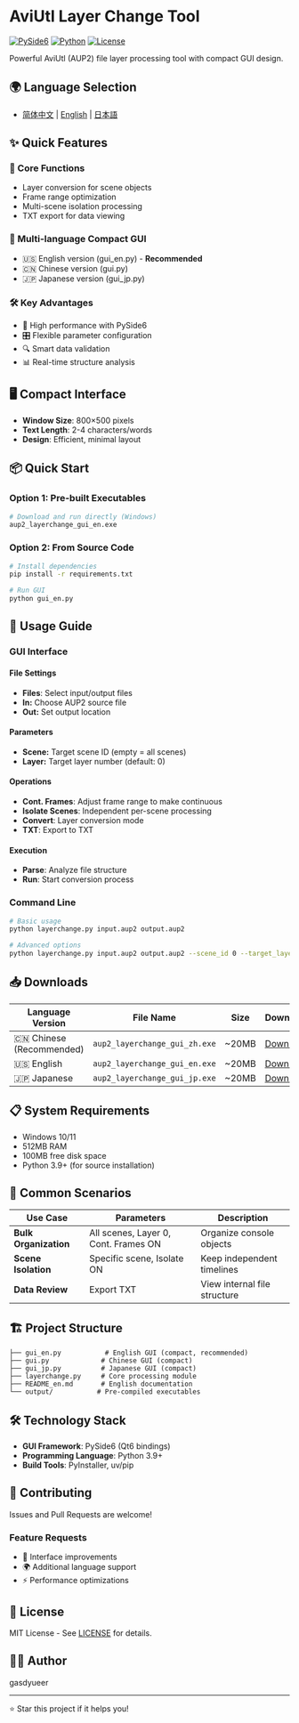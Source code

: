 # AviUtl Layer Change Tool

[![PySide6](https://img.shields.io/badge/PySide6-6.6.2-green)](https://pypi.org/project/PySide6/)
[![Python](https://img.shields.io/badge/Python-3.9%2B-blue)](https://www.python.org/)
[![License](https://img.shields.io/badge/License-MIT-yellow)](LICENSE)

Powerful AviUtl (AUP2) file layer processing tool with compact GUI design.

## 🌍 Language Selection
- [简体中文](./README.md) | [English](./README_en.md) | [日本語](./README_jp.md)

## ✨ Quick Features

### 🎯 Core Functions
- Layer conversion for scene objects
- Frame range optimization
- Multi-scene isolation processing
- TXT export for data viewing

### 🎨 Multi-language Compact GUI
- 🇺🇸 English version (gui_en.py) - **Recommended**
- 🇨🇳 Chinese version (gui.py)
- 🇯🇵 Japanese version (gui_jp.py)

### 🛠️ Key Advantages
- 🚀 High performance with PySide6
- 🎛️ Flexible parameter configuration
- 🔍 Smart data validation
- 📊 Real-time structure analysis

## 🖥️ Compact Interface
- **Window Size**: 800×500 pixels
- **Text Length**: 2-4 characters/words
- **Design**: Efficient, minimal layout

## 📦 Quick Start

### Option 1: Pre-built Executables
```bash
# Download and run directly (Windows)
aup2_layerchange_gui_en.exe
```

### Option 2: From Source Code
```bash
# Install dependencies
pip install -r requirements.txt

# Run GUI
python gui_en.py
```

## 🚀 Usage Guide

### GUI Interface

#### File Settings
- **Files**: Select input/output files
- **In:** Choose AUP2 source file
- **Out:** Set output location

#### Parameters
- **Scene:** Target scene ID (empty = all scenes)
- **Layer:** Target layer number (default: 0)

#### Operations
- **Cont. Frames**: Adjust frame range to make continuous
- **Isolate Scenes**: Independent per-scene processing
- **Convert**: Layer conversion mode
- **TXT**: Export to TXT

#### Execution
- **Parse**: Analyze file structure
- **Run**: Start conversion process

### Command Line
```bash
# Basic usage
python layerchange.py input.aup2 output.aup2

# Advanced options
python layerchange.py input.aup2 output.aup2 --scene_id 0 --target_layer 1 --adjust_frames
```

## 📥 Downloads

| Language Version | File Name | Size | Download |
|-----------------|-----------|------|----------|
| 🇨🇳 Chinese (Recommended) | `aup2_layerchange_gui_zh.exe` | ~20MB | [Download]() |
| 🇺🇸 English | `aup2_layerchange_gui_en.exe` | ~20MB | [Download]() |
| 🇯🇵 Japanese | `aup2_layerchange_gui_jp.exe` | ~20MB | [Download]() |

## 📋 System Requirements

- Windows 10/11
- 512MB RAM
- 100MB free disk space
- Python 3.9+ (for source installation)

## 🎯 Common Scenarios

| Use Case | Parameters | Description |
|----------|------------|-------------|
| **Bulk Organization** | All scenes, Layer 0, Cont. Frames ON | Organize console objects |
| **Scene Isolation** | Specific scene, Isolate ON | Keep independent timelines |
| **Data Review** | Export TXT | View internal file structure |

## 🏗️ Project Structure

```
├── gui_en.py           # English GUI (compact, recommended)
├── gui.py             # Chinese GUI (compact)
├── gui_jp.py          # Japanese GUI (compact)
├── layerchange.py     # Core processing module
├── README_en.md       # English documentation
└── output/           # Pre-compiled executables
```

## 🛠️ Technology Stack

- **GUI Framework**: PySide6 (Qt6 bindings)
- **Programming Language**: Python 3.9+
- **Build Tools**: PyInstaller, uv/pip

## 🤝 Contributing

Issues and Pull Requests are welcome!

### Feature Requests
- 🔧 Interface improvements
- 🌍 Additional language support
- ⚡ Performance optimizations

## 📄 License

MIT License - See [LICENSE](LICENSE) for details.

## 👨‍💻 Author

gasdyueer

---

⭐ Star this project if it helps you!